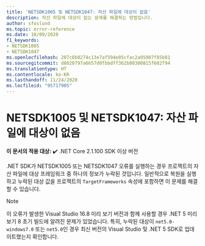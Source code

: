 ```yaml
---
title: 'NETSDK1005 및 NETSDK1047: 자산 파일에 대상이 없음'
description: 자산 파일에 대상이 없는 문제를 해결하는 방법입니다.
author: sfoslund
ms.topic: error-reference
ms.date: 10/09/2020
f1_keywords:
- NETSDK1005
- NETSDK1047
ms.openlocfilehash: 207c8b0274c13e7af594e05cfac2a95907f85b81
ms.sourcegitcommit: d8020797a6657d0fbbdff362b80300815f682f94
ms.translationtype: HT
ms.contentlocale: ko-KR
ms.lasthandoff: 11/24/2020
ms.locfileid: "95717905"
---
```

# <a name="netsdk1005-and-netsdk1047-asset-file-is-missing-target"></a>NETSDK1005 및 NETSDK1047: 자산 파일에 대상이 없음

**이 문서의 적용 대상:** ✔️ .NET Core 2.1.100 SDK 이상 버전

.NET SDK가 NETSDK1005 또는 NETSDK1047 오류를 실행하는 경우 프로젝트의 자산 파일에 대상 프레임워크 중 하나의 정보가 누락된 것입니다. 일반적으로 복원을 실행하고 누락된 대상 값을 프로젝트의 `TargetFrameworks` 속성에 포함하면 이 문제를 해결할 수 있습니다.

> [!NOTE]
> 이 오류가 발생한 Visual Studio 16.8 미리 보기 버전과 함께 사용할 경우 .NET 5 미리 보기 8 초기 빌드에 알려진 문제가 있었습니다. 특히, 누락된 대상이 `net5.0-windows7.0` 또는 `net5.0`인 경우 최신 버전의 Visual Studio 및 .NET 5 SDK로 업데이트했는지 확인합니다.
